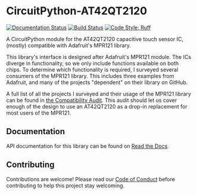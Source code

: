 # CircuitPython-AT42QT2120

[![Documentation Status](https://readthedocs.org/projects/adafruit-circuitpython-mpr121/badge/?version=latest)][readthedocs]
[![Build Status](https://github.com/MikeCoats/CircuitPython_AT42QT2120/workflows/Build%20CI/badge.svg)][github-action]
[![Code Style: Ruff](https://img.shields.io/endpoint?url=https://raw.githubusercontent.com/astral-sh/ruff/main/assets/badge/v2.json)][ruff]

A CircuitPython module for the AT42QT2120 capacitive touch sensor IC, (mostly) compatible with Adafruit's MPR121 library.

This library's interface is designed after Adafruit's MPR121 module.
The ICs diverge in functionality, so we only include functions available on both chips.
To determine which functionality is required, I surveyed several consumers of the MPR121 library.
This includes three examples from Adafruit, and many of the projects "dependent" on their library on GitHub.

A full list of all the projects I surveyed and their usage of the MPR121 library can be found in [the Compatibility Audit][audit].
This audit should let us cover enough of the design to use an AT42QT2120 as a drop-in replacement for most users of the MPR121.

## Documentation

API documentation for this library can be found on [Read the Docs][readthedocs].

## Contributing

Contributions are welcome! Please read our [Code of Conduct][conduct]
before contributing to help this project stay welcoming.

[readthedocs]: https://at42qt2120.readthedocs.io/en/latest/
[github-action]: https://github.com/MikeCoats/CircuitPython_AT42QT2120/actions
[ruff]: https://github.com/astral-sh/ruff
[audit]: mkdocs/compatibility.md
[readthedocs]: https://at42qt2120.readthedocs.io/
[conduct]: ./CODE_OF_CONDUCT.md
